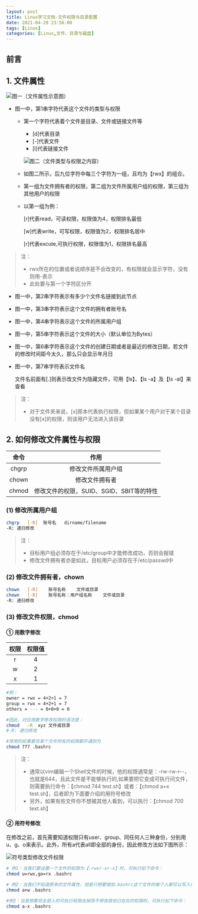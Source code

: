 ```yaml
---
layout: post
title: Linux学习文档-文件权限与目录配置
date: 2021-04-20 23:56:00
tags: [Linux]
categories: [Linux,文件、目录与磁盘]
---
```


## 前言

<!-- more -->

## 1. 文件属性

![图一（文件属性示意图）](https://github.com/CharlieTao/CharlieTao.github.sources/blob/master/BigData/Pictures/Linux/%E6%96%87%E4%BB%B6%E5%B1%9E%E6%80%A7%E7%A4%BA%E6%84%8F%E5%9B%BE.png?raw=true)

- 图一中，第1串字符代表这个文件的类型与权限
    
    - 第一个字符代表着个文件是目录、文件或链接文件等
        - [d]代表目录
        - [-]代表文件
        - [l]代表链接文件
        
        ![图二（文件类型与权限之内容）](https://github.com/CharlieTao/CharlieTao.github.sources/blob/master/BigData/Pictures/Linux/%E6%96%87%E4%BB%B6%E7%B1%BB%E5%9E%8B%E4%B8%8E%E6%9D%83%E9%99%90%E4%B9%8B%E5%86%85%E5%AE%B9.png?raw=true)
        
    - 如图二所示，后九位字符中每三个字符为一组，且均为【rwx】的组合。
    
    - 第一组为文件拥有者的权限，第二组为文件所属用户组的权限，第三组为其他用户的权限
    
    - 以第一组为例：
        
        [r]代表read，可读权限，权限值为4，权限排名最低
        
        [w]代表write，可写权限，权限值为2，权限排名居中
        
        [r]代表excute,可执行权限，权限值为1，权限排名最高

> 注：
>- rwx所在的位置或者说顺序是不会改变的，有权限就会显示字符，没有则用-表示
>- 此处要与第一个字符区分开
- 图一中，第2串字符表示有多少个文件名链接到此节点

- 图一中，第3串字符表示这个文件的拥有者账号名

- 图一中，第4串字符表示这个文件的所属用户组

- 图一中，第5串字符表示这个文件的大小（默认单位为Bytes）

- 图一中，第6串字符表示这个文件的创建日期或者是最近的修改日期，若文件的修改时间距今太久，那么只会显示年月日

- 图一中，第7串字符表示文件名
    
    文件名前面有[.]则表示改文件为隐藏文件，可用【ls】、【ls -a】及【ls -al】来查看
>注：
>- 对于文件夹来说，[x]原本代表执行权限，但如果某个用户对于某个目录没有[x]的权限，则该用户无法进入该目录



## 2. 如何修改文件属性与权限

| 命令|   作用 |
|:-:|:-:|
| chgrp | 修改文件所属用户组 |
| chown | 修改文件拥有者 |
| chmod | 修改文件的权限，SUID、SGID、SBIT等的特性|

### (1) 修改所属用户组

```bash
chgrp   [-R]  账号名   dirname/filename
-R: 递归修改
```
>注：
>- 目标用户组必须存在于/etc/group中才能修改成功，否则会报错
>- 修改文件拥有者亦是如此，目标用户必须存在于/etc/passwd中

### (2) 修改文件拥有者，chown

```bash
chown   [-R]    账号名称    文件或目录
chown   [-R]    账号名称：用户组名称    文件或目录
-R: 递归修改
```

### (3) 修改文件权限，chmod

#### ① 用数字修改

| 权限|   权限值 |
|:-:|:-:|
| r | 4 |
| w | 2 |
| x | 1|

```bash
#例：
owner = rwx = 4+2+1 = 7
group = rwx = 4+2+1 = 7
others = --- = 0+0+0 = 0

#因此，对应用数字修改权限的语法是：
chmod   -R  xyz 文件或目录
#-R: 递归修改

#常用的如果要将某个文件所有的权限都开通则为
chmod 777 .bashrc
```
>注：
>- 通常以vim编辑一个Shell文件的时候，他的权限通常是：-rw-rw-r--，也就是644，且此文件是不能够执行的,如果要把它变成可执行问文件，则需要执行命令：【chmod 744 test.sh】或者：【chmod a+x test.sh】，后者即为下面要介绍的用符号修改
>- 另外，如果有些文件你不想被其他人看到，可以执行：【chmod 700 text.sh】

#### ② 用符号修改

在修改之前，首先需要知道权限只有user、group、同任何人三种身份，分别用u、g、o来表示。此外，所有a代表all即全部的身份，因此修改方法如下图所示：

![符号类型修改文件权限](https://github.com/CharlieTao/CharlieTao.github.sources/blob/master/BigData/Pictures/Linux/%E7%AC%A6%E5%8F%B7%E7%B1%BB%E5%9E%8B%E4%BF%AE%E6%94%B9%E6%96%87%E4%BB%B6%E6%9D%83%E9%99%90.png?raw=true)

```bash
# 例1：当我们要设置一个文件的权限为【-rwxr-xr-x】时，可执行如下命令：
chmod u=rwx,go=rx .bashrc

# 例2：当我们不知道原来的文件属性，但是只想要增加.bashrc这个文件的每个人都可以写入得权限时，可执行如下命令：
chmod a+w .bashrc

#例3：当我想要将全部人的可执行权限去掉而不修改其他已存在的权限时，可执行如下命令：
chmod a-x .bashrc
```
